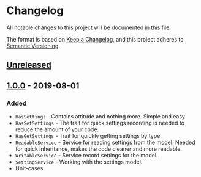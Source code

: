 # Changelog
All notable changes to this project will be documented in this file.

The format is based on [Keep a Changelog](https://keepachangelog.com/en/1.0.0/),
and this project adheres to [Semantic Versioning](https://semver.org/spec/v2.0.0.html).

## [Unreleased]

## [1.0.0] - 2019-08-01
### Added
- `HasSettings` - Contains attitude and nothing more. Simple and easy.
- `HasSetSettings` - The trait for quick settings recording is needed to reduce the amount of your code.
- `HasGetSettings` - Trait for quickly getting settings by type.
- `ReadableService` - Service for reading settings from the model. Needed for quick inheritance, makes the code cleaner and more readable.
- `WritableService` - Service record settings for the model.
- `SettingService` - Working with the settings model.
- Unit-cases. 

[Unreleased]: https://github.com/bavix/laravel-settings/compare/1.0.0...HEAD
[1.0.0]: https://github.com/bavix/laravel-settings/compare/2f0bfa32acbbb5912ffa2e5dcaa7cf2f845f620b...1.0.0
